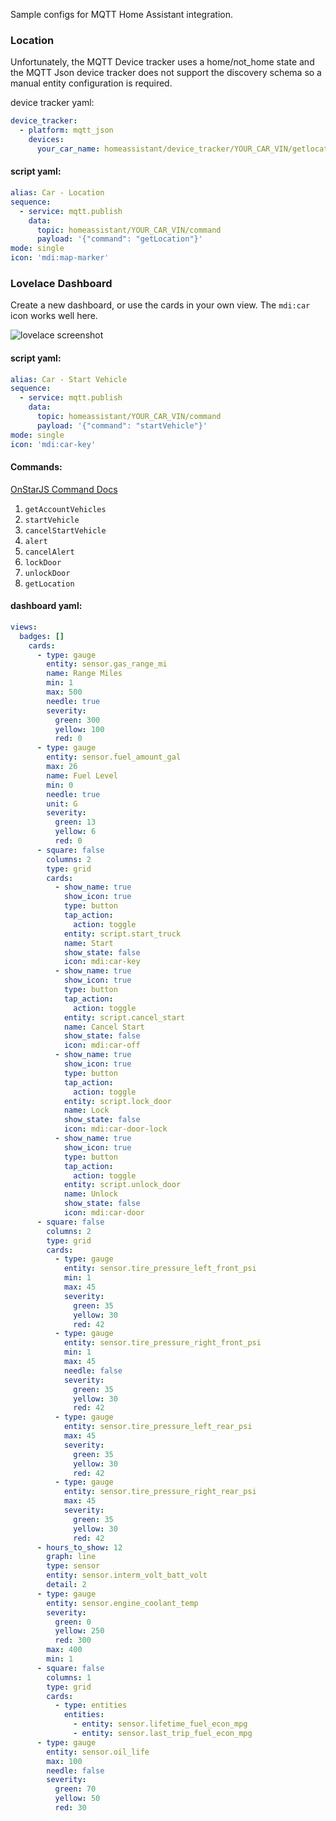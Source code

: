 Sample configs for MQTT Home Assistant integration.

### Location
Unfortunately, the MQTT Device tracker uses a home/not_home state and the MQTT Json device tracker does not support
the discovery schema so a manual entity configuration is required.

device tracker yaml:
```yaml
device_tracker:
  - platform: mqtt_json
    devices:
      your_car_name: homeassistant/device_tracker/YOUR_CAR_VIN/getlocation/state
```

#### script yaml:
```yaml
alias: Car - Location
sequence:
  - service: mqtt.publish
    data:
      topic: homeassistant/YOUR_CAR_VIN/command
      payload: '{"command": "getLocation"}'
mode: single
icon: 'mdi:map-marker'
```

### Lovelace Dashboard
Create a new dashboard, or use the cards in your own view. The `mdi:car` icon works well here.

![lovelace screenshot](image/lovelace.png)

#### script yaml:
```yaml
alias: Car - Start Vehicle
sequence:
  - service: mqtt.publish
    data:
      topic: homeassistant/YOUR_CAR_VIN/command
      payload: '{"command": "startVehicle"}'
mode: single
icon: 'mdi:car-key'
```
#### Commands:
[OnStarJS Command Docs](https://github.com/samrum/OnStarJS#commands)
1. `getAccountVehicles`
2. `startVehicle`
3. `cancelStartVehicle`
4. `alert`
5. `cancelAlert`
6. `lockDoor`
7. `unlockDoor`
8. `getLocation`

#### dashboard yaml:
```yaml
views:
  badges: []
    cards:
      - type: gauge
        entity: sensor.gas_range_mi
        name: Range Miles
        min: 1
        max: 500
        needle: true
        severity:
          green: 300
          yellow: 100
          red: 0
      - type: gauge
        entity: sensor.fuel_amount_gal
        max: 26
        name: Fuel Level
        min: 0
        needle: true
        unit: G
        severity:
          green: 13
          yellow: 6
          red: 0
      - square: false
        columns: 2
        type: grid
        cards:
          - show_name: true
            show_icon: true
            type: button
            tap_action:
              action: toggle
            entity: script.start_truck
            name: Start
            show_state: false
            icon: mdi:car-key
          - show_name: true
            show_icon: true
            type: button
            tap_action:
              action: toggle
            entity: script.cancel_start
            name: Cancel Start
            show_state: false
            icon: mdi:car-off
          - show_name: true
            show_icon: true
            type: button
            tap_action:
              action: toggle
            entity: script.lock_door
            name: Lock
            show_state: false
            icon: mdi:car-door-lock
          - show_name: true
            show_icon: true
            type: button
            tap_action:
              action: toggle
            entity: script.unlock_door
            name: Unlock
            show_state: false
            icon: mdi:car-door
      - square: false
        columns: 2
        type: grid
        cards:
          - type: gauge
            entity: sensor.tire_pressure_left_front_psi
            min: 1
            max: 45
            severity:
              green: 35
              yellow: 30
              red: 42
          - type: gauge
            entity: sensor.tire_pressure_right_front_psi
            min: 1
            max: 45
            needle: false
            severity:
              green: 35
              yellow: 30
              red: 42
          - type: gauge
            entity: sensor.tire_pressure_left_rear_psi
            max: 45
            severity:
              green: 35
              yellow: 30
              red: 42
          - type: gauge
            entity: sensor.tire_pressure_right_rear_psi
            max: 45
            severity:
              green: 35
              yellow: 30
              red: 42
      - hours_to_show: 12
        graph: line
        type: sensor
        entity: sensor.interm_volt_batt_volt
        detail: 2
      - type: gauge
        entity: sensor.engine_coolant_temp
        severity:
          green: 0
          yellow: 250
          red: 300
        max: 400
        min: 1
      - square: false
        columns: 1
        type: grid
        cards:
          - type: entities
            entities:
              - entity: sensor.lifetime_fuel_econ_mpg
              - entity: sensor.last_trip_fuel_econ_mpg
      - type: gauge
        entity: sensor.oil_life
        max: 100
        needle: false
        severity:
          green: 70
          yellow: 50
          red: 30
```
